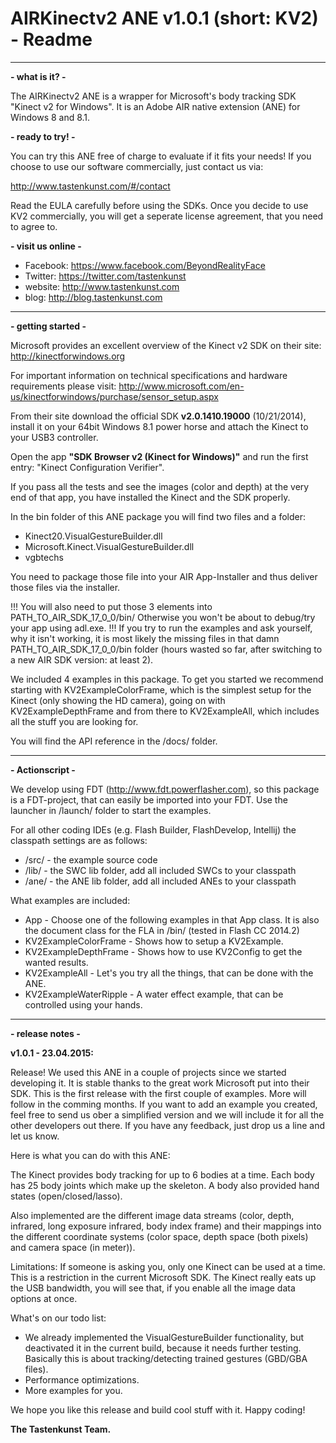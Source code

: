 # AIRKinectv2 ANE v1.0.1 (short: KV2) - Readme

---

**- what is it? -**
			
The AIRKinectv2 ANE is a wrapper for Microsoft's body tracking SDK "Kinect v2 for Windows".
It is an Adobe AIR native extension (ANE) for Windows 8 and 8.1.

**- ready to try! -**

You can try this ANE free of charge to evaluate if it fits your needs!
If you choose to use our software commercially, just contact us via:

http://www.tastenkunst.com/#/contact

Read the EULA carefully before using the SDKs. Once you decide to use KV2 commercially, 
you will get a seperate license agreement, that you need to agree to.

**- visit us online -**

+ Facebook: 				https://www.facebook.com/BeyondRealityFace
+ Twitter:	 				https://twitter.com/tastenkunst
+ website:					http://www.tastenkunst.com
+ blog:						http://blog.tastenkunst.com

---

**- getting started -**

Microsoft provides an excellent overview of the Kinect v2 SDK on their site:
http://kinectforwindows.org

For important information on technical specifications and hardware requirements please visit:
http://www.microsoft.com/en-us/kinectforwindows/purchase/sensor_setup.aspx

From their site download the official SDK **v2.0.1410.19000** (10/21/2014), install it
on your 64bit Windows 8.1 power horse and attach the Kinect to your USB3 controller.

Open the app **"SDK Browser v2 (Kinect for Windows)"** and run the first entry: 
"Kinect Configuration Verifier".

If you pass all the tests and see the images (color and depth) at
the very end of that app, you have installed the Kinect and the SDK properly.

In the bin folder of this ANE package you will find two files and a folder:
* Kinect20.VisualGestureBuilder.dll
* Microsoft.Kinect.VisualGestureBuilder.dll
* vgbtechs

You need to package those file into your AIR App-Installer and thus deliver those
files via the installer. 

!!! You will also need to put those 3 elements into PATH_TO_AIR_SDK_17_0_0/bin/
Otherwise you won't be about to debug/try your app using adl.exe. !!!
If you try to run the examples and ask yourself, why it isn't working, it is 
most likely the missing files in that damn PATH_TO_AIR_SDK_17_0_0/bin folder
(hours wasted so far, after switching to a new AIR SDK version: at least 2).

We included 4 examples in this package. To get you started we recommend
starting with KV2ExampleColorFrame, which is the simplest setup for the Kinect 
(only showing the HD camera), going on with KV2ExampleDepthFrame and from there to 
KV2ExampleAll, which includes all the stuff you are looking for.

You will find the API reference in the /docs/ folder.
			
---

**- Actionscript -**

We develop using FDT (http://www.fdt.powerflasher.com), so this package is a FDT-project, 
that can easily be imported into your FDT. Use the launcher in /launch/ folder to start the examples.

For all other coding IDEs (e.g. Flash Builder, FlashDevelop, Intellij) the classpath settings
are as follows:
* /src/						- the example source code 
* /lib/						- the SWC lib folder, add all included SWCs to your classpath
* /ane/						- the ANE lib folder, add all included ANEs to your classpath

What examples are included:
* App						- Choose one of the following examples in that App class. It is also the document class for the FLA in /bin/ (tested in Flash CC 2014.2)
* KV2ExampleColorFrame		- Shows how to setup a KV2Example.
* KV2ExampleDepthFrame		- Shows how to use KV2Config to get the wanted results.
* KV2ExampleAll				- Let's you try all the things, that can be done with the ANE.
* KV2ExampleWaterRipple		- A water effect example, that can be controlled using your hands.

---

**- release notes -**
			
**v1.0.1 - 23.04.2015:**

Release! We used this ANE in a couple of projects since we started developing it.
It is stable thanks to the great work Microsoft put into their SDK. This is the first
release with the first couple of examples. More will follow in the comming months.
If you want to add an example you created, feel free to send us ober a simplified
version and we will include it for all the other developers out there.
If you have any feedback, just drop us a line and let us know. 

Here is what you can do with this ANE:

The Kinect provides body tracking for up to 6 bodies at a time. Each body has
25 body joints which make up the skeleton. A body also provided hand states
(open/closed/lasso).

Also implemented are the different image data streams (color, depth, infrared,
long exposure infrared, body index frame) and their mappings into the different 
coordinate systems (color space, depth space (both pixels) and camera space (in meter)).

Limitations: If someone is asking you, only one Kinect can be used at a time. 
This is a restriction in the current Microsoft SDK. The Kinect really eats up the 
USB bandwidth, you will see that, if you enable all the image data options at once.

What's on our todo list:
* We already implemented the VisualGestureBuilder functionality, but deactivated it in the current build, because it needs further testing. Basically this is about tracking/detecting trained gestures (GBD/GBA files).
* Performance optimizations.
* More examples for you.

We hope you like this release and build cool stuff with it.
Happy coding!

**The Tastenkunst Team.**
